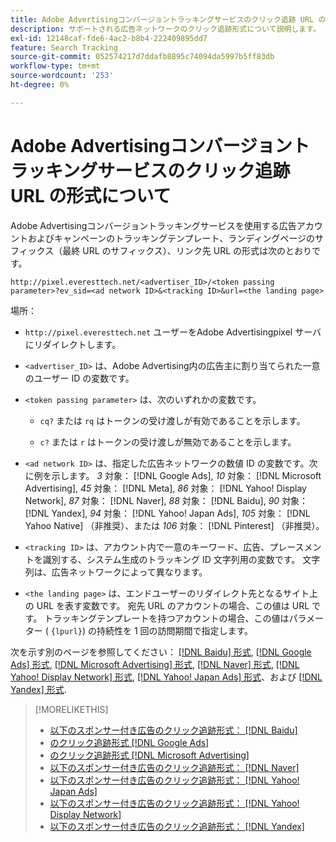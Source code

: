 ```yaml
---
title: Adobe Advertisingコンバージョントラッキングサービスのクリック追跡 URL の形式について
description: サポートされる広告ネットワークのクリック追跡形式について説明します。
exl-id: 12148caf-fde6-4ac2-b8b4-222409895dd7
feature: Search Tracking
source-git-commit: 052574217d7ddafb8895c74094da5997b5ff83db
workflow-type: tm+mt
source-wordcount: '253'
ht-degree: 0%

---
```


# Adobe Advertisingコンバージョントラッキングサービスのクリック追跡 URL の形式について

Adobe Advertisingコンバージョントラッキングサービスを使用する広告アカウントおよびキャンペーンのトラッキングテンプレート、ランディングページのサフィックス（最終 URL のサフィックス）、リンク先 URL の形式は次のとおりです。

`http://pixel.everesttech.net/<advertiser_ID>/<token passing parameter>?ev_sid=<ad network ID>&<tracking ID>&url=<the landing page>`

場所：

* `http://pixel.everesttech.net` ユーザーをAdobe Advertisingpixel サーバにリダイレクトします。

* `<advertiser_ID>` は、Adobe Advertising内の広告主に割り当てられた一意のユーザー ID の変数です。

* `<token passing parameter>` は、次のいずれかの変数です。

   * `cq?` または `rq` はトークンの受け渡しが有効であることを示します。

   * `c?` または `r` はトークンの受け渡しが無効であることを示します。

* `<ad network ID>` は、指定した広告ネットワークの数値 ID の変数です。次に例を示します。 *3* 対象： [!DNL Google Ads], *10* 対象： [!DNL Microsoft Advertising], *45* 対象： [!DNL Meta], *86* 対象： [!DNL Yahoo! Display Network], *87* 対象： [!DNL Naver], *88* 対象： [!DNL Baidu], *90* 対象： [!DNL Yandex], *94* 対象： [!DNL Yahoo! Japan Ads], *105* 対象： [!DNL Yahoo Native] （非推奨）、または *106* 対象： [!DNL Pinterest] （非推奨）。

* `<tracking ID>` は、アカウント内で一意のキーワード、広告、プレースメントを識別する、システム生成のトラッキング ID 文字列用の変数です。 文字列は、広告ネットワークによって異なります。

* `<the landing page>` は、エンドユーザーのリダイレクト先となるサイト上の URL を表す変数です。 宛先 URL のアカウントの場合、この値は URL です。 トラッキングテンプレートを持つアカウントの場合、この値はパラメーター ( `{lpurl}`) の持続性を 1 回の訪問期間で指定します。

次を示す別のページを参照してください： [[!DNL Baidu] 形式](formats-click-tracking-baidu.md), [[!DNL Google Ads] 形式](formats-click-tracking-google.md), [[!DNL Microsoft Advertising] 形式](formats-click-tracking-microsoft.md), [[!DNL Naver] 形式](formats-click-tracking-naver.md), [[!DNL Yahoo! Display Network] 形式](formats-click-tracking-yahoo-display-network.md), [[!DNL Yahoo! Japan Ads] 形式](formats-click-tracking-yahoo-japan.md)、および [[!DNL Yandex] 形式](formats-click-tracking-yandex.md).

>[!MORELIKETHIS]
>
>* [以下のスポンサー付き広告のクリック追跡形式： [!DNL Baidu]](formats-click-tracking-baidu.md)
>* [のクリック追跡形式 [!DNL Google Ads]](formats-click-tracking-google.md)
>* [のクリック追跡形式 [!DNL Microsoft Advertising]](formats-click-tracking-microsoft.md)
>* [以下のスポンサー付き広告のクリック追跡形式： [!DNL Naver]](formats-click-tracking-naver.md)
>* [以下のスポンサー付き広告のクリック追跡形式： [!DNL Yahoo! Japan Ads]](formats-click-tracking-yahoo-japan.md)
>* [以下のスポンサー付き広告のクリック追跡形式： [!DNL Yahoo! Display Network]](formats-click-tracking-yahoo-display-network.md)
>* [以下のスポンサー付き広告のクリック追跡形式： [!DNL Yandex]](formats-click-tracking-yandex.md)
